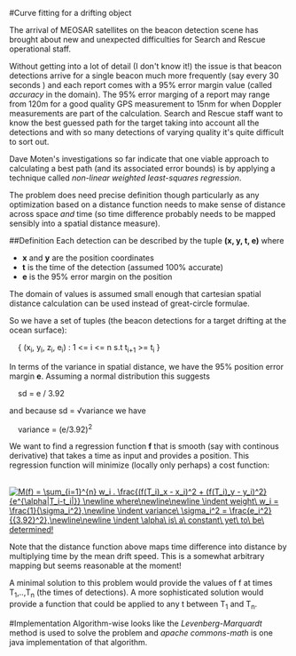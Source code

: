 #Curve fitting for a drifting object

The arrival of MEOSAR satellites on the beacon detection scene has brought about new and unexpected difficulties for Search and
Rescue operational staff. 

Without getting into a lot of detail (I don't know it!) the issue is that beacon detections arrive for a single beacon much more frequently (say every 30 seconds
) and each report comes with a 95% error margin value (called *accuracy* in the domain). The 95% error marging of a report may range from 120m for a good quality 
GPS measurement to 15nm for when Doppler measurements are part of the calculation. Search and Rescue staff want to know the best guessed
path for the target taking into account all the detections and with so many detections of varying quality it's quite difficult to sort out.

Dave Moten's investigations so far indicate that one viable approach to calculating a best path (and its associated error bounds) is by applying a technique called *non-linear weighted least-squares regression*.

The problem does need precise definition though particularly as any optimization based on a distance function needs to make sense of distance across space *and* time (so time difference probably needs to be mapped sensibly into a spatial distance measure).

##Definition
Each detection can be described by the tuple **(x, y, t, e)** where 
* **x** and **y** are the position coordinates 
* **t** is the time of the detection (assumed 100% accurate)
* **e** is the 95% error margin on the position 

The domain of values is assumed small enough that cartesian spatial distance calculation can be used instead of great-circle formulae.

So we have a set of tuples (the beacon detections for a target drifting at the ocean surface):

&nbsp;&nbsp;&nbsp;&nbsp;{ (x<sub>i</sub>, y<sub>i</sub>, z<sub>i</sub>, e<sub>i</sub>) : 1 <= i <= n s.t t<sub>i+1</sub> >= t<sub>i</sub> }

In terms of the variance in spatial distance, we have the 95% position error margin **e**. Assuming a normal distribution this suggests

&nbsp;&nbsp;&nbsp;&nbsp;sd = e / 3.92

and because sd = &radic;variance we have 

&nbsp;&nbsp;&nbsp;&nbsp;variance = (e/3.92)<sup>2</sup>

We want to find a regression function **f** that is smooth (say with continous derivative) that takes a time as input and provides a position. This regression function will minimize (locally only perhaps) a cost function:

&nbsp;&nbsp;&nbsp;&nbsp;<a href="https://www.codecogs.com/eqnedit.php?latex=\fn_jvn&space;M(f)&space;=&space;\sum_{i=1}^{n}&space;w_i&space;.&space;\frac{(f(T_i)_x&space;-&space;x_i)^2&space;&plus;&space;(f(T_i)_y&space;-&space;y_i)^2}{e^{\alpha|T_i-t_i|}}&space;\newline&space;where\newline\newline&space;\indent&space;weight\&space;w_i&space;=&space;\frac{1}{\sigma_i^2},\newline&space;\indent&space;variance\&space;\sigma_i^2&space;=&space;\frac{e_i^2}{{3.92}^2},\newline\newline&space;\indent&space;\alpha\&space;is\&space;a\&space;constant\&space;yet\&space;to\&space;be\&space;determined!" target="_blank"><img src="https://latex.codecogs.com/gif.latex?\fn_jvn&space;M(f)&space;=&space;\sum_{i=1}^{n}&space;w_i&space;.&space;\frac{(f(T_i)_x&space;-&space;x_i)^2&space;&plus;&space;(f(T_i)_y&space;-&space;y_i)^2}{e^{\alpha|T_i-t_i|}}&space;\newline&space;where\newline\newline&space;\indent&space;weight\&space;w_i&space;=&space;\frac{1}{\sigma_i^2},\newline&space;\indent&space;variance\&space;\sigma_i^2&space;=&space;\frac{e_i^2}{{3.92}^2},\newline\newline&space;\indent&space;\alpha\&space;is\&space;a\&space;constant\&space;yet\&space;to\&space;be\&space;determined!" title="M(f) = \sum_{i=1}^{n} w_i . \frac{(f(T_i)_x - x_i)^2 + (f(T_i)_y - y_i)^2}{e^{\alpha|T_i-t_i|}} \newline where\newline\newline \indent weight\ w_i = \frac{1}{\sigma_i^2},\newline \indent variance\ \sigma_i^2 = \frac{e_i^2}{{3.92}^2},\newline\newline \indent \alpha\ is\ a\ constant\ yet\ to\ be\ determined!" /></a>

Note that the distance function above maps time difference into distance by multiplying time by the mean drift speed. This is a somewhat arbitrary mapping but seems reasonable at the moment!

A minimal solution to this problem would provide the values of f at times T<sub>1</sub>,..,T<sub>n</sub> (the times of detections). A more sophisticated solution would provide a function that could be applied to any t between T<sub>1</sub> and T<sub>n</sub>.



#Implementation
Algorithm-wise looks like the *Levenberg-Marquardt* method is used to solve the problem and *apache commons-math* is one java implementation of 
that algorithm.
